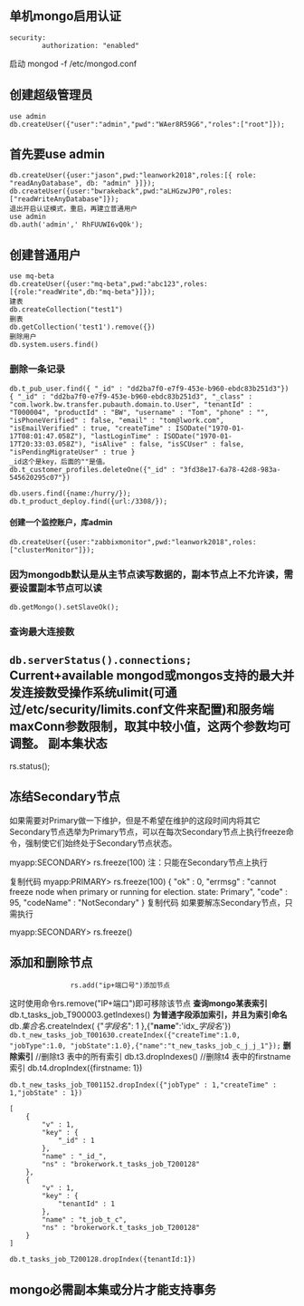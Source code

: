 ## **单机mongo启用认证**
```
security:
		authorization: "enabled"
```
启动
mongod -f /etc/mongod.conf

##  **创建超级管理员**
```
use admin
db.createUser({"user":"admin","pwd":"WAer8R59G6","roles":["root"]});
```
## **首先要use admin**
```
db.createUser({user:"jason",pwd:"leanwork2018",roles:[{ role: "readAnyDatabase", db: "admin" }]});
db.createUser({user:"bwrakeback",pwd:"aLHGzwJP0",roles:["readWriteAnyDatabase"]});
退出开启认证模式，重启，再建立普通用户
use admin
db.auth('admin',' RhFUUWI6vQ0k');
```
##  **创建普通用户**
```
use mq-beta
db.createUser({user:"mq-beta",pwd:"abc123",roles:[{role:"readWrite",db:"mq-beta"}]});
建表
db.createCollection("test1")
删表
db.getCollection('test1').remove({})
删除用户
db.system.users.find()
```
### **删除一条记录**
```
db.t_pub_user.find({ "_id" : "dd2ba7f0-e7f9-453e-b960-ebdc83b251d3"})
{ "_id" : "dd2ba7f0-e7f9-453e-b960-ebdc83b251d3", "_class" : "com.lwork.bw.transfer.pubauth.domain.to.User", "tenantId" : "T000004", "productId" : "BW", "username" : "Tom", "phone" : "", "isPhoneVerified" : false, "email" : "tom@lwork.com", "isEmailVerified" : true, "createTime" : ISODate("1970-01-17T08:01:47.058Z"), "lastLoginTime" : ISODate("1970-01-17T20:33:03.058Z"), "isAlive" : false, "isSCUser" : false, "isPendingMigrateUser" : true }
_id这个是key，后面的""是值。
db.t_customer_profiles.deleteOne({"_id" : "3fd38e17-6a78-42d8-983a-545620295c07"})

db.users.find({name:/hurry/});
db.t_product_deploy.find({url:/3308/});
```
#### **创建一个监控账户，库admin**
```
db.createUser({user:"zabbixmonitor",pwd:"leanwork2018",roles:["clusterMonitor"]});
```
### **因为mongodb默认是从主节点读写数据的，副本节点上不允许读，需要设置副本节点可以读**
`db.getMongo().setSlaveOk();`
### **查询最大连接数**
`db.serverStatus().connections;`
Current+available
mongod或mongos支持的最大并发连接数受操作系统ulimit(可通过/etc/security/limits.conf文件来配置)和服务端maxConn参数限制，取其中较小值，这两个参数均可调整。
**副本集状态**
-----
rs.status();

**冻结Secondary节点**
-------------

如果需要对Primary做一下维护，但是不希望在维护的这段时间内将其它Secondary节点选举为Primary节点，可以在每次Secondary节点上执行freeze命令，强制使它们始终处于Secondary节点状态。

myapp:SECONDARY> rs.freeze(100)
注：只能在Secondary节点上执行

复制代码
myapp:PRIMARY> rs.freeze(100)
{
	"ok" : 0,
	"errmsg" : "cannot freeze node when primary or running for election. state: Primary",
	"code" : 95,
	"codeName" : "NotSecondary"
}
复制代码
如果要解冻Secondary节点，只需执行

myapp:SECONDARY> rs.freeze()

添加和删除节点
-------
				   rs.add("ip+端口号")添加节点
这时使用命令rs.remove("IP+端口")即可移除该节点
**查询mongo某表索引**
db.t_tasks_job_T900003.getIndexes()
**为普通字段添加索引，并且为索引命名**
db.*集合名*.createIndex( {"*字段名*": 1 },{"**name**":'idx_*字段名*'})
`db.t_new_tasks_job_T001630.createIndex({"createTime":1.0, "jobType":1.0, "jobState":1.0},{"name":"t_new_tasks_job_c_j_j_1"});`
**删除索引**
//删除t3 表中的所有索引
db.t3.dropIndexes()
//删除t4 表中的firstname 索引
db.t4.dropIndex({firstname: 1})

`db.t_new_tasks_job_T001152.dropIndex({"jobType" : 1,"createTime" : 1,"jobState" : 1})`
```
[
	{
		"v" : 1,
		"key" : {
			"_id" : 1
		},
		"name" : "_id_",
		"ns" : "brokerwork.t_tasks_job_T200128"
	},
	{
		"v" : 1,
		"key" : {
			"tenantId" : 1
		},
		"name" : "t_job_t_c",
		"ns" : "brokerwork.t_tasks_job_T200128"
	}
]
```
```
db.t_tasks_job_T200128.dropIndex({tenantId:1})
```
## **mongo必需副本集或分片才能支持事务**
